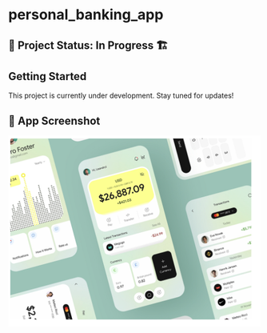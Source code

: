 # personal_banking_app

## 🚀 Project Status: **In Progress** 🏗️

## Getting Started

This project is currently under development. Stay tuned for updates!

## 📱 App Screenshot
![Main Screen](MainAppScreen.png)
